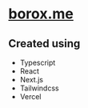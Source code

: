 # <a href='https://borox.me/'>borox.me</a>

## Created using
- Typescript
- React
- Next.js
- Tailwindcss
- Vercel
<br/>
